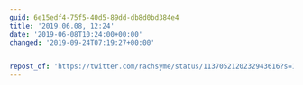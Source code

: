 ```yaml
---
guid: 6e15edf4-75f5-40d5-89dd-db8d0bd384e4
title: '2019.06.08, 12:24'
date: '2019-06-08T10:24:00+00:00'
changed: '2019-09-24T07:19:27+00:00'


repost_of: 'https://twitter.com/rachsyme/status/1137052120232943616?s=19'
---
```


